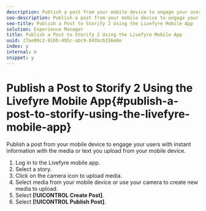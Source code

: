 ```yaml
---
description: Publish a post from your mobile device to engage your users with instant information with the media or text you upload from your mobile device.
seo-description: Publish a post from your mobile device to engage your users with instant information with the media or text you upload from your mobile device.
seo-title: Publish a Post to Storify 2 Using the Livefyre Mobile App
solution: Experience Manager
title: Publish a Post to Storify 2 Using the Livefyre Mobile App
uuid: 27ae80c2-816b-495c-abc9-843bcb356e8e
index: y
internal: n
snippet: y
---
```


# Publish a Post to Storify 2 Using the Livefyre Mobile App{#publish-a-post-to-storify-using-the-livefyre-mobile-app}

Publish a post from your mobile device to engage your users with instant information with the media or text you upload from your mobile device.

1. Log in to the Livefyre mobile app.
1. Select a story.
1. Click on the camera icon to upload media.
1. Select media from your mobile device or use your camera to create new media to upload.
1. Select **[!UICONTROL Create Post]**.
1. Select **[!UICONTROL Publish Post]**.
